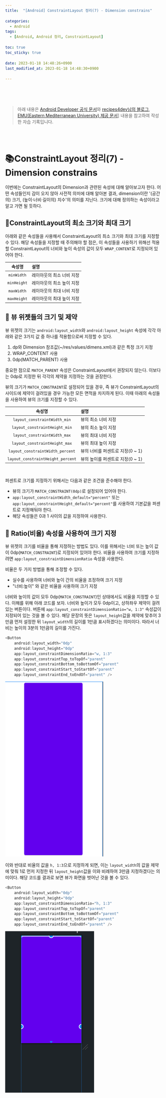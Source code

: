 ```yaml
---
title:  "[Android] ConstraintLayout 정리(7) - Dimension constrains"

categories:
  - Android
tags:
  - [Android, Android 정리, ConstraintLayout]

toc: true
toc_sticky: true
 
date: 2023-01-18 14:48:26+0900
last_modified_at: 2023-01-18 14:48:30+0900

---
```


<br>
<br>
<br>

> 아래 내용은 [Android Developer 공식 문서](https://developer.android.com/training/constraint-layout?hl=ko)와 [recipes4dev님의 블로그](https://recipes4dev.tistory.com/158), [EMU(Eastern Mediterranean University) 제공 문서](https://staff.emu.edu.tr/mobinabeheshti/Documents/courses/ITEC399/lecture%205%20-%20399.pdf)] 내용을 참고하여 작성한 자습 기록입니다.

<br>
<br>

# 📚ConstraintLayout 정리(7) - Dimension constrains

이번에는 ConstraintLayout의 Dimension과 관련된 속성에 대해 알아보고자 한다. 어떤 속성들인지 감이 오지 않아 사전적 의미에 대해 알아본 결과, dimension이란 '(공간의) 크기, (높이·너비·길이의) 치수'의 의미를 지닌다. 크기에 대해 정의하는 속성이라고 알고 가면 될 듯하다.

## 📔ConstraintLayout의 최소 크기와 최대 크기

아래와 같은 속성들을 사용해서 ConstraintLayout의 최소 크기와 최대 크기를 지정할 수 있다. 해당 속성들을 지정할 때 주의해야 할 점은, 이 속성들을 사용하기 위해선 적용할 ConstraintLayout의 너비와 높이 속성의 값이 모두 `WRAP_CONTENT`로 지정되어 있어야 한다.

|**속성명**|설명|
|:---:|:---|
|`minWidth`|레이아웃의 최소 너비 지정|
|`minHeight`|레이아웃의 최소 높이 지정|
|`maxWidth`|레이아웃의 최대 너비 지정|
|`maxHeight`|레이아웃의 최대 높이 지정|

## 📔 뷰 위젯들의 크기 및 제약
뷰 위젯의 크기는 `android:layout_width`와 `android:layout_height` 속성에 각각 아래와 같은 3가지 값 중 하나를 적용함으로써 지정할 수 있다.

1. dp와 Dimension 참조값(~/res/values/dimens.xml)과 같은 특정 크기 지정
2. WRAP_CONTENT 사용
3. 0dp(MATCH_PARENT) 사용

중요한 점으로 `MATCH_PARENT` 속성은 ConstraintLayout에서 권장되지 않는다. 이보다는 0dp로 지정한 뒤 각각의 제약을 지정하는 것을 권장한다.

뷰의 크기가 `MATCH_CONSTRAINT`로 설정되어 있을 경우, 즉 뷰가 ConstraintLayout의 사이드에 제약이 걸려있을 경우 가능한 모든 면적을 차지하게 된다. 이때 아래의 속성들을 사용하여 뷰의 크기를 지정할 수 있다.

|**속성명**|설명|
|:---:|:---|
|`layout_constraintWidth_min`|뷰의 최소 너비 지정|
|`layout_constraintHeight_min`|뷰의 최소 높이 지정|
|`layout_constraintWidth_max`|뷰의 최대 너비 지정|
|`layout_constraintHeight_max`|뷰의 최대 높이 지정|
|`layout_constraintWidth_percent`|뷰의 너비를 퍼센트로 지정(0 ~ 1)|
|`layout_constraintHeight_percent`|뷰의 높이를 퍼센트로 지정(0 ~ 1)|

<br>

퍼센트로 크기를 지정하기 위해서는 다음과 같은 조건을 준수해야 한다.
* 뷰의 크기가 `MATCH_CONSTRAINT(0dp)`로 설정되어 있어야 한다.
* `app:layout_constraintWidth_default="percent"` 또는 `app:layout_constraintHeight_default="percent"`를 사용하여 기본값을 퍼센트로 지정해둬야 한다.
* 해당 속성들은 0과 1 사이의 값을 지정하여 사용한다.

## 📔 Ratio(비율) 속성을 사용하여 크기 지정

뷰 위젯의 크기를 비율을 통해 지정하는 방법도 있다. 이를 위해서는 너비 또는 높이 값이 0dp(`MATCH_CONSTRAINT`)로 지정되어 있어야 한다. 비율을 사용하여 크기를 지정하려면 `app:layout_constraintDimensionRatio` 속성을 사용한다.

비율은 두 가지 방법을 통해 조정할 수 있다.
* 실수를 사용하여 너비와 높이 간의 비율을 조정하여 크기 지정
* "너비:높이" 와 같은 비율을 사용하여 크기 지정

너비와 높이의 값이 모두 0dp(`MATCH_CONSTRAINT`)인 상태에서도 비율을 지정할 수 있다. 이해를 위해 아래 코드를 보자. 너비와 높이가 모두 0dp이고, 상하좌우 제약이 걸려있는 버튼이다. 버튼에 `app:layout_constraintDimensionRatio="w, 1:3"` 속성값이 지정되어 있는 것을 볼 수 있다. 해당 문장의 뜻은 `layout_height`값을 제약에 맞추어 3만큼 먼저 설정한 뒤 `layout_width`의 길이를 1만큼 표시하겠다는 의미이다. 따라서 너비는 높이의 3분의 1만큼의 길이를 가진다.

```kotlin
<Button
    android:layout_width="0dp"
    android:layout_height="0dp"
    app:layout_constraintDimensionRatio="w, 1:3"
    app:layout_constraintTop_toTopOf="parent"
    app:layout_constraintBottom_toBottomOf="parent"
    app:layout_constraintStart_toStartOf="parent"
    app:layout_constraintEnd_toEndOf="parent" />
```

![](/assets/images/android/constraintlayout/ratio1.png)

이와 반대로 비율의 값을 `h, 1:3`으로 지정하게 되면, 이는 `layout_width`의 값을 제약에 맞춰 1로 먼저 지정한 뒤 `layout_height`값을 이와 비례하여 3만큼 지정하겠다는 의미이다. 해당 코드를 결과로 보면 뷰가 화면을 벗어난 것을 볼 수 있다.

```kotlin
<Button
    android:layout_width="0dp"
    android:layout_height="0dp"
    app:layout_constraintDimensionRatio="h, 1:3"
    app:layout_constraintTop_toTopOf="parent"
    app:layout_constraintBottom_toBottomOf="parent"
    app:layout_constraintStart_toStartOf="parent"
    app:layout_constraintEnd_toEndOf="parent" />
```

![](/assets/images/android/constraintlayout/ratio2.png)
